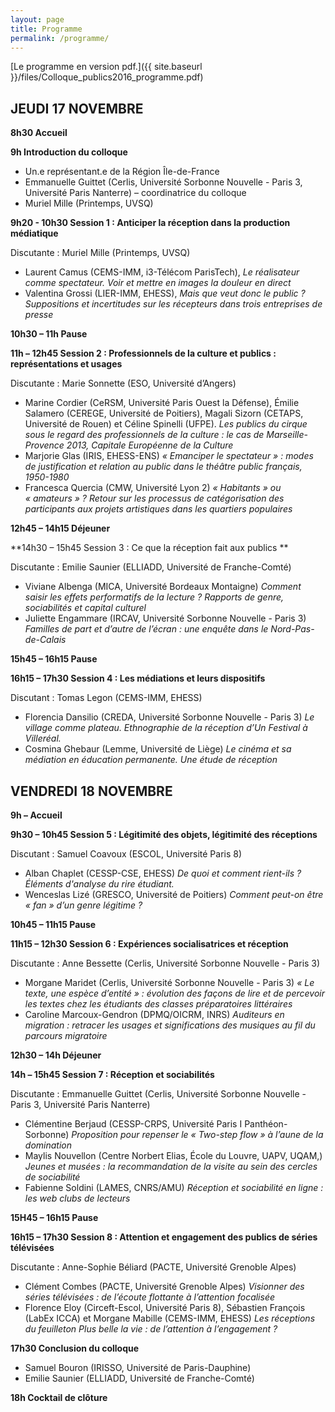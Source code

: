 ```yaml
---
layout: page
title: Programme
permalink: /programme/
---
```


[Le programme en version pdf.]({{ site.baseurl }}/files/Colloque_publics2016_programme.pdf)

## JEUDI 17 NOVEMBRE

**8h30 Accueil**

**9h Introduction du colloque**

+ Un.e représentant.e de la Région Île-de-France 
+ Emmanuelle <span class="author-name">Guittet</span> (Cerlis, Université Sorbonne Nouvelle - Paris 3, Université Paris Nanterre) – coordinatrice du colloque
+ Muriel <span class="author-name">Mille</span> (Printemps, UVSQ)


**9h20 - 10h30 Session 1 : Anticiper la réception dans la production médiatique**

Discutante : Muriel <span class="author-name">Mille</span> (Printemps, UVSQ) 

+ Laurent <span class="author-name">Camus</span> (CEMS-IMM, i3-Télécom ParisTech), *Le réalisateur comme spectateur. Voir et mettre en images la douleur en direct*
+ Valentina <span class="author-name">Grossi</span> (LIER-IMM, EHESS), *Mais que veut donc le public ? Suppositions et incertitudes sur les récepteurs dans trois entreprises de presse*

**10h30 – 11h Pause**

**11h – 12h45 Session 2 : Professionnels de la culture et publics : représentations et usages**

Discutante : Marie <span class="author-name">Sonnette</span> (ESO, Université d’Angers)

+ Marine <span class="author-name">Cordier</span> (CeRSM, Université Paris Ouest la Défense), Émilie <span class="author-name">Salamero</span> (CEREGE, Université de Poitiers), Magali <span class="author-name">Sizorn</span> (CETAPS, Université de Rouen) et Céline <span class="author-name">Spinelli</span> (UFPE). *Les publics du cirque sous le regard des professionnels de la culture : le cas de Marseille-Provence 2013, Capitale Européenne de la Culture*
+ Marjorie <span class="author-name">Glas</span> (IRIS, EHESS-ENS) *« Emanciper le spectateur » : modes de justification et relation au public dans le théâtre public français, 1950-1980*
+ Francesca <span class="author-name">Quercia</span> (CMW, Université Lyon 2) *« Habitants » ou « amateurs » ? Retour sur les processus de catégorisation des participants aux projets artistiques dans les quartiers populaires*

**12h45 – 14h15 Déjeuner**

**14h30 – 15h45 Session 3 : Ce que la réception fait aux publics **

Discutante : Emilie <span class="author-name">Saunier</span> (ELLIADD, Université de Franche-Comté)

+ Viviane <span class="author-name">Albenga</span> (MICA, Université Bordeaux Montaigne) *Comment saisir les effets performatifs de la lecture ? Rapports de genre, sociabilités et capital culturel*
+ Juliette <span class="author-name">Engammare</span> (IRCAV, Université Sorbonne Nouvelle - Paris 3) *Familles de part et d’autre de l’écran : une enquête dans le Nord-Pas-de-Calais*

**15h45 – 16h15 Pause**

**16h15 – 17h30 Session 4 : Les médiations et leurs dispositifs**

Discutant : Tomas <span class="author-name">Legon</span> (CEMS-IMM, EHESS)

+ Florencia <span class="author-name">Dansilio</span> (CREDA, Université Sorbonne Nouvelle - Paris 3) *Le village comme plateau. Ethnographie de la réception d’Un Festival à Villeréal.*
+ Cosmina <span class="author-name">Ghebaur</span> (Lemme, Université de Liège) *Le cinéma et sa médiation en éducation permanente. Une étude de réception*

## VENDREDI 18 NOVEMBRE

**9h – Accueil**

**9h30 – 10h45 Session 5 : Légitimité des objets, légitimité des réceptions**

Discutant : Samuel <span class="author-name">Coavoux</span> (ESCOL, Université Paris 8)

+ Alban <span class="author-name">Chaplet</span> (CESSP-CSE, EHESS) *De quoi et comment rient-ils ? Éléments d'analyse du rire étudiant.*
+ Wenceslas <span class="author-name">Lizé</span> (GRESCO, Université de Poitiers) *Comment peut-on être « fan » d’un genre légitime ?*

**10h45 – 11h15 Pause**

**11h15 – 12h30 Session 6 : Expériences socialisatrices et réception**

Discutante : Anne <span class="author-name">Bessette</span> (Cerlis, Université Sorbonne Nouvelle - Paris 3)

+ Morgane <span class="author-name">Maridet</span> (Cerlis, Université Sorbonne Nouvelle - Paris 3) *« Le texte, une espèce d’entité » : évolution des façons de lire et de percevoir les textes chez les étudiants des classes préparatoires littéraires*
+ Caroline <span class="author-name">Marcoux-Gendron</span> (DPMQ/OICRM, INRS) *Auditeurs en migration : retracer les usages et significations des musiques au fil du parcours migratoire*

**12h30 – 14h Déjeuner**

**14h – 15h45 Session 7 : Réception et sociabilités**

Discutante : Emmanuelle <span class="author-name">Guittet</span> (Cerlis, Université Sorbonne Nouvelle - Paris 3, Université Paris Nanterre)

+ Clémentine <span class="author-name">Berjaud</span> (CESSP-CRPS, Université Paris I Panthéon-Sorbonne) *Proposition pour repenser le « Two-step flow » à l’aune de la domination*
+ Maylis <span class="author-name">Nouvellon</span> (Centre Norbert Elias, École du Louvre, UAPV, UQAM,) *Jeunes et musées : la recommandation de la visite au sein des cercles de sociabilité* 
+ Fabienne <span class="author-name">Soldini</span> (LAMES, CNRS/AMU) *Réception et sociabilité en ligne : les web clubs de lecteurs* 

**15H45 – 16h15 Pause**

**16h15 – 17h30 Session 8 : Attention et engagement des publics de séries télévisées**

Discutante : Anne-Sophie <span class="author-name">Béliard</span> (PACTE, Université Grenoble Alpes)

+ Clément <span class="author-name">Combes</span> (PACTE, Université Grenoble Alpes) *Visionner des séries télévisées : de l’écoute flottante à l’attention focalisée*
+ Florence <span class="author-name">Eloy</span> (Circeft-Escol, Université Paris 8), Sébastien <span class="author-name">François</span> (LabEx ICCA) et Morgane <span class="author-name">Mabille</span> (CEMS-IMM, EHESS) *Les réceptions du feuilleton Plus belle la vie : de l’attention à l’engagement ?*

**17h30 Conclusion du colloque**

+ Samuel <span class="author-name">Bouron</span> (IRISSO, Université de Paris-Dauphine) 
+ Emilie <span class="author-name">Saunier</span> (ELLIADD, Université de Franche-Comté)

**18h Cocktail de clôture**
